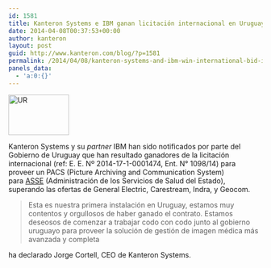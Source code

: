 ```yaml
---
id: 1581
title: Kanteron Systems e IBM ganan licitación internacional en Uruguay
date: 2014-04-08T00:37:53+00:00
author: kanteron
layout: post
guid: http://www.kanteron.com/blog/?p=1581
permalink: /2014/04/08/kanteron-systems-and-ibm-win-international-bid-in-uruguay/
panels_data:
  - 'a:0:{}'
---
```

<img class="aligncenter" alt="UR" src="https://upload.wikimedia.org/wikipedia/commons/thumb/f/fe/Flag_of_Uruguay.svg/120px-Flag_of_Uruguay.svg.png" width="120" height="80" />

Kanteron Systems y su _partner_ IBM han sido notificados por parte del Gobierno de Uruguay que han resultado ganadores de la licitación internacional (ref: E. E. Nº 2014-17-1-0001474, Ent. N° 1098/14) para proveer un PACS (Picture Archiving and Communication System) para <a title="http://www.asse.com.uy/" href="http://www.asse.com.uy/" target="_blank">ASSE</a> (Administración de los Servicios de Salud del Estado), superando las ofertas de General Electric, Carestream, Indra, y Geocom.

> Esta es nuestra primera instalación en Uruguay, estamos muy contentos y orgullosos de haber ganado el contrato. Estamos deseosos de comenzar a trabajar codo con codo junto al gobierno uruguayo para proveer la solución de gestión de imagen médica más avanzada y completa

ha declarado Jorge Cortell, CEO de Kanteron Systems.